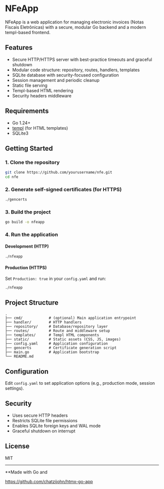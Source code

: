 
# NFeApp

NFeApp is a web application for managing electronic invoices (Notas Fiscais Eletrônicas) with a secure, modular Go backend and a modern templ-based frontend.

## Features

- Secure HTTP/HTTPS server with best-practice timeouts and graceful shutdown
- Modular code structure: repository, routes, handlers, templates
- SQLite database with security-focused configuration
- Session management and periodic cleanup
- Static file serving
- Templ-based HTML rendering
- Security headers middleware

## Requirements

- Go 1.24+
- [templ](https://templ.guide/) (for HTML templates)
- SQLite3

## Getting Started

### 1. Clone the repository

```bash
git clone https://github.com/yourusername/nfe.git
cd nfe
```

### 2. Generate self-signed certificates (for HTTPS)

```bash
./gencerts
```

### 3. Build the project

```bash
go build -o nfeapp
```

### 4. Run the application

#### Development (HTTP)

```bash
./nfeapp
```

#### Production (HTTPS)

Set `Production: true` in your `config.yaml` and run:

```bash
./nfeapp
```

## Project Structure

```
.
├── cmd/            # (optional) Main application entrypoint
├── handler/        # HTTP handlers
├── repository/     # Database/repository layer
├── routes/         # Route and middleware setup
├── templates/      # Templ HTML components
├── static/         # Static assets (CSS, JS, images)
├── config.yaml     # Application configuration
├── gencerts        # Certificate generation script
├── main.go         # Application bootstrap
└── README.md
```

## Configuration

Edit `config.yaml` to set application options (e.g., production mode, session settings).

## Security

- Uses secure HTTP headers
- Restricts SQLite file permissions
- Enables SQLite foreign keys and WAL mode
- Graceful shutdown on interrupt

## License

MIT

---

**Made with Go and

https://github.com/chatzijohn/htmx-go-app

